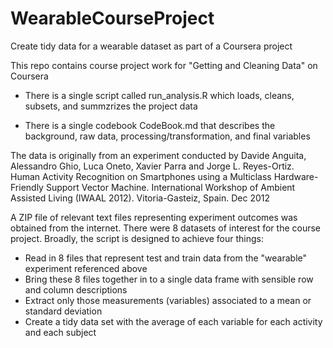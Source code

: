 # WearableCourseProject
Create tidy data for a wearable dataset as part of a Coursera project

This repo contains course project work for "Getting and Cleaning Data" on Coursera

* There is a single script called run_analysis.R which loads, cleans, subsets, and summzrizes the project data

* There is a single codebook CodeBook.md that describes the background, raw data, processing/transformation, and final variables

The data is originally from an experiment conducted by Davide Anguita, Alessandro Ghio, Luca Oneto, Xavier Parra and Jorge L. Reyes-Ortiz. Human Activity Recognition on Smartphones using a Multiclass Hardware-Friendly Support Vector Machine.  International Workshop of Ambient Assisted Living (IWAAL 2012). Vitoria-Gasteiz, Spain. Dec 2012

A ZIP file of relevant text files representing experiment outcomes was obtained from the internet.  There were 8 datasets of interest for the course project.  Broadly, the script is designed to achieve four things:

* Read in 8 files that represent test and train data from the "wearable" experiment referenced above
* Bring these 8 files together in to a single data frame with sensible row and column descriptions
* Extract only those measurements (variables) associated to a mean or standard deviation
* Create a tidy data set with the average of each variable for each activity and each subject
